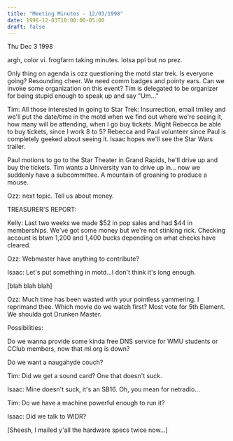 ```yaml
---
title: "Meeting Minutes - 12/03/1998"
date: 1998-12-03T18:00:00-05:00
draft: false
---
```


Thu Dec 3 1998 </p><p>
argh, color vi. frogfarm taking minutes. lotsa ppl but no prez. </p><p>
Only thing on agenda is ozz questioning the motd star trek. Is everyone going? Resounding cheer. We need comm badges and pointy ears. Can we invoke some organization on this event? Tim is delegated to be organizer for being stupid enough to speak up and say "Um..." </p><p>
Tim: All those interested in going to Star Trek: Insurrection, email tmiley and we'll put the date/time in the motd when we find out where we're seeing it, how many will be attending, when I go buy tickets. Might Rebecca be able to buy tickets, since I work 8 to 5?  Rebecca and  Paul volunteer since Paul is completely geeked about seeing it. Isaac hopes we'll see the Star Wars trailer. </p><p>
Paul motions to go to the Star Theater in Grand Rapids, he'll drive up and buy the tickets. Tim wants a University van to drive up in... now we suddenly have a subcommittee. A mountain of groaning to produce a mouse. </p><p>
Ozz: next topic. Tell us about money. </p><p>
TREASURER'S REPORT:  </p><p>
Kelly: Last two weeks we made $52 in pop sales and had $44 in memberships. We've got some money but we're not stinking rick. Checking account is btwn 1,200 and 1,400 bucks depending on what checks have cleared. </p><p>
Ozz: Webmaster have anything to contribute?  </p><p>
Isaac: Let's put something in motd...I don't think it's long enough. </p><p>
[blah blah blah] </p><p>
Ozz: Much time has been wasted with your pointless yammering. I reprimand thee. Which movie do we watch first?  Most vote for 5th Element. We shoulda got Drunken Master. </p><p>
Possibilities: </p><p>
Do we wanna provide some kinda free DNS service for WMU students or CClub members, now that ml.org is down? </p><p>
Do we want a naugahyde couch? </p><p>
Tim: Did we get a sound card? One that doesn't suck. </p><p>
Isaac: Mine doesn't suck, it's an SB16. Oh, you mean for netradio... </p><p>
Tim: Do we have a machine powerful enough to run it? </p><p>
Isaac: Did we talk to WIDR? </p><p>
[Sheesh, I mailed y'all the hardware specs twice now...] </p><p>
</p><p>
</p>
